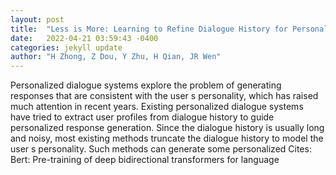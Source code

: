 ```yaml
---
layout: post
title:  "Less is More: Learning to Refine Dialogue History for Personalized Dialogue Generation"
date:   2022-04-21 03:59:43 -0400
categories: jekyll update
author: "H Zhong, Z Dou, Y Zhu, H Qian, JR Wen"
---
```

Personalized dialogue systems explore the problem of generating responses that are consistent with the user s personality, which has raised much attention in recent years. Existing personalized dialogue systems have tried to extract user profiles from dialogue history to guide personalized response generation. Since the dialogue history is usually long and noisy, most existing methods truncate the dialogue history to model the user s personality. Such methods can generate some personalized Cites: Bert: Pre-training of deep bidirectional transformers for language